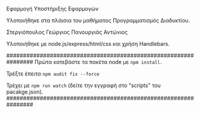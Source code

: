 Εφαρμογή Υποστήριξης Εφαρμογών

Υλοποιήθηκε στα πλάισια του μαθήματος Προγραμματισμός Διαδυκτίου.

Στεργιόπουλος Γεώργιος
Πανουργιάς Αντώνιος

Υλοποιήθηκε με node.js/express/html/css και χρήση Handlebars.

################################################################
Πρώτα κατεβάστε τα πακέτα node με `npm install`.

Τρέξτε έπειτα `npm audit fix --force`

Τρέχει με `npm run watch` (δείτε την εγγραφή στο "scripts" του pacakge.json).
################################################################


